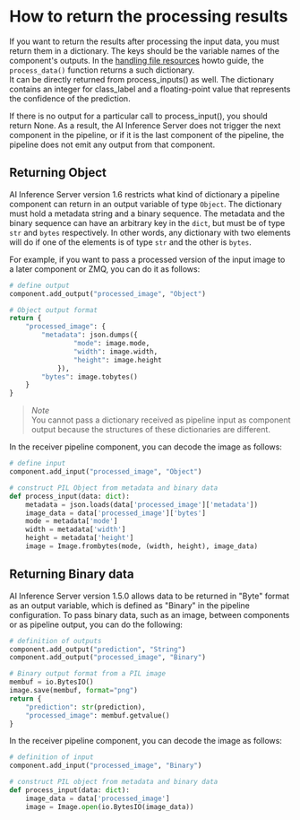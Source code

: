 <!--
SPDX-FileCopyrightText: Copyright (C) 2020 - 2025 Siemens AG

SPDX-License-Identifier: MIT
-->

# How to return the processing results

If you want to return the results after processing the input data, you must return them in a dictionary. The keys should be the variable names of the component's outputs. In the [handling file resources](05-handle-file-resources.md) howto guide, the `process_data()` function returns a such dictionary.\
It can be directly returned from process_inputs() as well. The dictionary contains an integer for class_label and a floating-point value that represents the confidence of the prediction.

If there is no output for a particular call to process_input(), you should return None. As a result, the AI Inference Server does not trigger the next component in the pipeline, or if it is the last component of the pipeline, the pipeline does not emit any output from that component.

## Returning Object

AI Inference Server version 1.6 restricts what kind of dictionary a pipeline component can return in an output variable of type `Object`. The dictionary must hold a metadata string and a binary sequence. The metadata and the binary sequence can have an arbitrary key in the `dict`, but must be of type `str` and `bytes` respectively. In other words, any dictionary with two elements will do if one of the elements is of type `str` and the other is `bytes`.

For example, if you want to pass a processed version of the input image to a later component or ZMQ, you can do it as follows:

```python
# define output
component.add_output("processed_image", "Object")

# Object output format
return {
    "processed_image": {
        "metadata": json.dumps({
                "mode": image.mode,
                "width": image.width,
                "height": image.height
            }),
        "bytes": image.tobytes()
    }
}
```

> *Note*\
You cannot pass a dictionary received as pipeline input as component output because the structures of these dictionaries are different.

In the receiver pipeline component, you can decode the image as follows:

```python
# define input
component.add_input("processed_image", "Object")

# construct PIL Object from metadata and binary data
def process_input(data: dict):
    metadata = json.loads(data['processed_image']['metadata'])
    image_data = data['processed_image']['bytes']
    mode = metadata['mode']
    width = metadata['width']
    height = metadata['height']
    image = Image.frombytes(mode, (width, height), image_data)
```

## Returning Binary data

AI Inference Server version 1.5.0 allows data to be returned in "Byte" format as an output variable, which is defined as "Binary" in the pipeline configuration.
To pass binary data, such as an image, between components or as pipeline output, you can do the following:

```python
# definition of outputs
component.add_output("prediction", "String")
component.add_output("processed_image", "Binary")

# Binary output format from a PIL image
membuf = io.BytesIO()
image.save(membuf, format="png")
return {
    "prediction": str(prediction),
    "processed_image": membuf.getvalue()
}
```

In the receiver pipeline component, you can decode the image as follows:

```python
# definition of input
component.add_input("processed_image", "Binary")

# construct PIL object from metadata and binary data
def process_input(data: dict):
    image_data = data['processed_image']
    image = Image.open(io.BytesIO(image_data))
```

